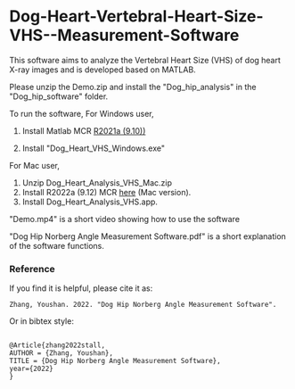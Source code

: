 # Dog-Heart-Vertebral-Heart-Size-VHS--Measurement-Software

This software aims to analyze the Vertebral Heart Size (VHS) of dog heart X-ray images and is developed based on MATLAB.

Please unzip the Demo.zip and install the "Dog_hip_analysis" in the "Dog_hip_software" folder.

To run the software, 
For Windows user, 

1. Install Matlab MCR [R2021a (9.10))](https://www.mathworks.com/products/compiler/mcr/index.html)

2. Install "Dog_Heart_VHS_Windows.exe"


For Mac user,
1. Unzip Dog_Heart_Analysis_VHS_Mac.zip
2. Install R2022a (9.12) MCR [here](https://www.mathworks.com/products/compiler/matlab-runtime.html) (Mac version). 
3. Install Dog_Heart_Analysis_VHS.app.



"Demo.mp4" is a short video showing how to use the software

"Dog Hip Norberg Angle Measurement Software.pdf" is a short explanation of the software functions.



### Reference

If you find it is helpful, please cite it as:

`
Zhang, Youshan. 2022. "Dog Hip Norberg Angle Measurement Software".
`


Or in bibtex style:

```

@Article{zhang2022stall,
AUTHOR = {Zhang, Youshan},
TITLE = {Dog Hip Norberg Angle Measurement Software},
year={2022}
}


